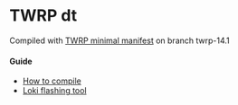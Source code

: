 # TWRP dt

Compiled with [TWRP minimal manifest](https://github.com/minimal-manifest-twrp/platform_manifest_twrp_lineageos) on branch twrp-14.1

#### Guide

* [How to compile](https://forum.xda-developers.com/showthread.php?p=32965365)
* [Loki flashing tool](https://github.com/djrbliss/loki)
